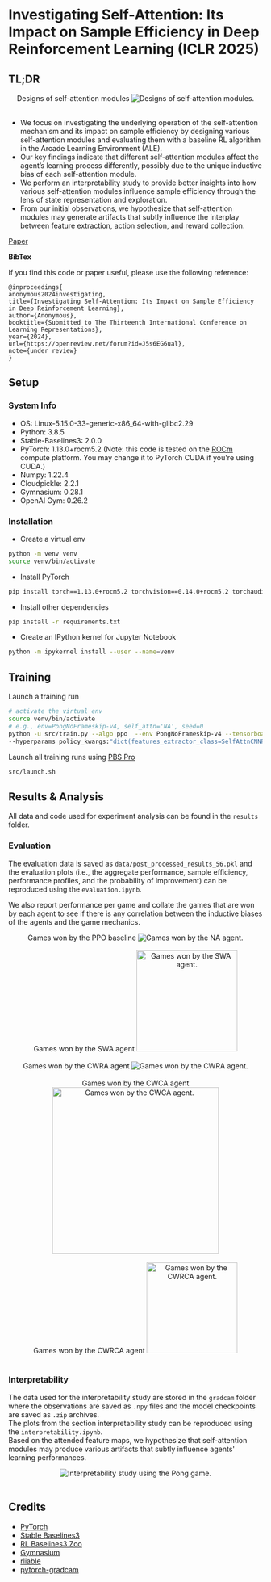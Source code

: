 # Investigating Self-Attention: Its Impact on Sample Efficiency in Deep Reinforcement Learning (ICLR 2025)

## TL;DR

<div align='center'>
  Designs of self-attention modules
  <img alt="Designs of self-attention modules." src="assets/design.svg">
</div>

<br>

- We focus on investigating the underlying operation of the self-attention mechanism and its impact on sample efficiency by designing various self-attention modules and evaluating them with a baseline RL algorithm in the Arcade Learning Environment (ALE).
- Our key findings indicate that different self-attention modules affect the agent’s learning process differently, possibly due to the unique inductive bias of each self-attention module.
- We perform an interpretability study to provide better insights into how various self-attention modules influence sample efficiency through the lens of state representation and exploration.
- From our initial observations, we hypothesize that self-attention modules may generate artifacts that subtly influence the interplay between feature extraction, action selection, and reward collection.

[Paper](https://openreview.net/pdf?id=J5s6EG6ual)

**BibTex**

If you find this code or paper useful, please use the following reference:
```
@inproceedings{
anonymous2024investigating,
title={Investigating Self-Attention: Its Impact on Sample Efficiency in Deep Reinforcement Learning},
author={Anonymous},
booktitle={Submitted to The Thirteenth International Conference on Learning Representations},
year={2024},
url={https://openreview.net/forum?id=J5s6EG6ual},
note={under review}
}
```

## Setup

### System Info

- OS: Linux-5.15.0-33-generic-x86_64-with-glibc2.29
- Python: 3.8.5
- Stable-Baselines3: 2.0.0
- PyTorch: 1.13.0+rocm5.2 (Note: this code is tested on the [ROCm](https://github.com/ROCm/ROCm) compute platform. You may change it to PyTorch CUDA if you're using CUDA.)
- Numpy: 1.22.4
- Cloudpickle: 2.2.1
- Gymnasium: 0.28.1
- OpenAI Gym: 0.26.2

### Installation

- Create a virtual env
```bash
python -m venv venv
source venv/bin/activate
```
- Install PyTorch
```bash
pip install torch==1.13.0+rocm5.2 torchvision==0.14.0+rocm5.2 torchaudio==0.13.0 --extra-index-url https://download.pytorch.org/whl/rocm5.2
```
- Install other dependencies
```bash
pip install -r requirements.txt
```
- Create an IPython kernel for Jupyter Notebook
```bash
python -m ipykernel install --user --name=venv
```

## Training

Launch a training run
```bash
# activate the virtual env
source venv/bin/activate
# e.g., env=PongNoFrameskip-v4, self_attn='NA', seed=0
python -u src/train.py --algo ppo  --env PongNoFrameskip-v4 --tensorboard-log logs --eval-freq 200000 --eval-episodes 5 --save-freq 500000 --log-folder logs --seed 0 --vec-env subproc --uuid \
--hyperparams policy_kwargs:"dict(features_extractor_class=SelfAttnCNNPPO, features_extractor_kwargs=dict(self_attn='NA'), net_arch=[])"
```

Launch all training runs using [PBS Pro](https://altair.com/pbs-professional)
```bash
src/launch.sh
```

## Results & Analysis

All data and code used for experiment analysis can be found in the `results` folder.

### Evaluation

The evaluation data is saved as `data/post_processed_results_56.pkl` and the evaluation plots (i.e., the aggregate performance, sample efficiency, performance profiles, and the probability of improvement) can be reproduced using the `evaluation.ipynb`.

We also report performance per game and collate the games that are won by each agent to see if there is any correlation between the inductive biases of the agents and the game mechanics. 

<div align='center'>
  Games won by the PPO baseline
  <img alt="Games won by the NA agent." src="assets/games_won_by_NA.gif">
</div>

<br>

<div align='center'>
  Games won by the SWA agent
  <img alt="Games won by the SWA agent." src="assets/games_won_by_SWA.gif" height="200">
</div>

<br>

<div align='center'>
  Games won by the CWRA agent
  <img alt="Games won by the CWRA agent." src="assets/games_won_by_CWRA.gif">
</div>

<br>

<div align='center'>
  Games won by the CWCA agent
  <img alt="Games won by the CWCA agent." src="assets/games_won_by_CWCA.gif" height="330">
</div>

<br>

<div align='center'>
  Games won by the CWRCA agent
  <img alt="Games won by the CWRCA agent." src="assets/games_won_by_CWRCA.gif" height="180">
</div>

<br>

### Interpretability

The data used for the interpretability study are stored in the `gradcam` folder where the observations are saved as `.npy` files and the model checkpoints are saved as `.zip` archives. <br>
The plots from the section interpretability study can be reproduced using the `interpretability.ipynb`. <br>
Based on the attended feature maps, we hypothesize that self-attention modules may produce various artifacts that subtly influence agents' learning performances.

<div align='center'>
  <img alt="Interpretability study using the Pong game." src="assets/interpretability_pong.png"> 
</div>

<br>

## Credits

- [PyTorch](https://github.com/pytorch/pytorch)
- [Stable Baselines3](https://github.com/DLR-RM/stable-baselines3)
- [RL Baselines3 Zoo](https://github.com/DLR-RM/rl-baselines3-zoo)
- [Gymnasium](https://gymnasium.farama.org/)
- [rliable](https://github.com/google-research/rliable)
- [pytorch-gradcam](https://github.com/vickyliin/gradcam_plus_plus-pytorch)




